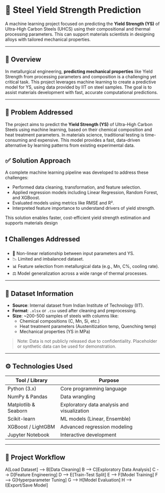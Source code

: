 # 🔩 Steel Yield Strength Prediction

A machine learning project focused on predicting the **Yield Strength (YS)** of Ultra-High Carbon Steels (UHCS) using their compositional and thermal processing parameters.
This can support materials scientists in designing alloys with tailored mechanical properties.

---

## 🧠 Overview

In metallurgical engineering, **predicting mechanical properties** like Yield Strength from processing parameters and composition is a challenging yet critical task. 
This project leverages machine learning to create a predictive model for YS, using data provided by IIT on steel samples. 
The goal is to assist materials development with fast, accurate computational predictions.

---
## 🧩 Problem Addressed

The project aims to predict the **Yield Strength (YS)** of Ultra-High Carbon Steels using machine learning, based on their chemical composition and heat treatment parameters. In materials science, traditional testing is time-consuming and expensive. This model provides a fast, data-driven alternative by learning patterns from existing experimental data.

## ✅ Solution Approach

A complete machine learning pipeline was developed to address these challenges:

- Performed data cleaning, transformation, and feature selection.
- Applied regression models including Linear Regression, Random Forest, and XGBoost.
- Evaluated models using metrics like RMSE and R².
- Interpreted feature importance to understand drivers of yield strength.

This solution enables faster, cost-efficient yield strength estimation and supports materials design

## ❗ Challenges Addressed

- 🔬 Non-linear relationship between input parameters and YS.
- 📉 Limited and imbalanced dataset.
- 📊 Feature selection from metallurgical data (e.g., Mn, C%, cooling rate).
- ⚖️ Model generalization across a wide range of thermal processes.

---

## 📂 Dataset Information

- **Source**: Internal dataset from Indian Institute of Technology (IIT).
- **Format**: `.xlsx` or `.csv` used after cleaning and preprocessing.
- **Size**: ~200-500 samples of steels with columns like:
  - Chemical compositions (C, Mn, Si, etc.)
  - Heat treatment parameters (Austenitization temp, Quenching temp)
  - Mechanical properties (YS in MPa)

> Note: Data is not publicly released due to confidentiality. Placeholder or synthetic data can be used for demonstration.

---

## ⚙️ Technologies Used

| Tool / Library    | Purpose                          |
|------------------|----------------------------------|
| Python (3.x)      | Core programming language         |
| NumPy & Pandas    | Data wrangling                    |
| Matplotlib & Seaborn | Exploratory data analysis and visualization |
| Scikit-learn      | ML models (Linear, Ensemble)      |
| XGBoost / LightGBM| Advanced regression modeling      |
| Jupyter Notebook  | Interactive development           |

---

## 🔁 Project Workflow


A[Load Dataset] --> B[Data Cleaning]
B --> C[Exploratory Data Analysis]
C --> D[Feature Engineering]
D --> E[Train-Test Split]
E --> F[Model Training]
F --> G[Hyperparameter Tuning]
G --> H[Model Evaluation]
H --> I[Export/Save Model]
